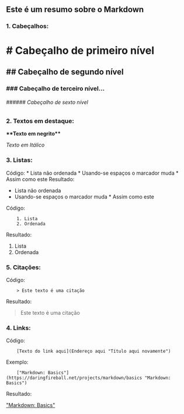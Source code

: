## **Este é um resumo sobre o Markdown**

### **1. Cabeçalhos:**

# # Cabeçalho de primeiro nível
## ## Cabeçalho de segundo nível
### ### Cabeçalho de terceiro nível...  
###### ###### Cabeçalho de sexto nível

### **2. Textos em destaque:**

**\*\*Texto em negrito\*\***

*Texto em Itálico*

### **3. Listas:**

Código:
        * Lista não ordenada
         * Usando-se espaços o marcador muda
            * Assim como este
Resultado:

*  Lista não ordenada
  *  Usando-se espaços o marcador muda
    *  Assim como este

Código:

        1. Lista
        2. Ordenada

Resultado:

1. Lista
2. Ordenada

### **5. Citações:**

Código:

        > Este texto é uma citação

Resultado:

> Este texto é uma citação

### **4. Links:**

Código:

        [Texto do link aqui](Endereço aqui "Título aqui novamente")

Exemplo:

        ["Markdown: Basics"](https://daringfireball.net/projects/markdown/basics "Markdown: Basics")

Resultado:

["Markdown: Basics"](https://daringfireball.net/projects/markdown/basics "Markdown: Basics")
